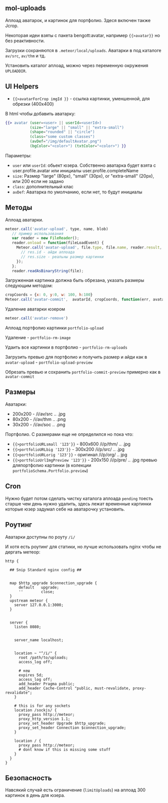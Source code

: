 mol-uploads
-----------

Аплоад аватарок, и картинок для портфолио. Здеся включен также Jcrop.

Некоторая идеи взяты с пакета bengott:avatar, например `{{>avatar}}` но без реактивности.

Загрузки сохраняются в `.meteor/local/uploads`. Аватарки в под каталоге `av/src`, `av/thm` и тд.

Установить каталог аплоад, можно через переменную окружения `UPLOADDIR`.

## UI Helpers

* `{{>avatarForCrop imgId }}` - ссылка картинки, уменшенной, для обрезки (400x400)

В html чтобы добавить аватарку:

```handlebars
{{> avatar (user=<user> || userId=<userId>)
           (size="large" || "small" || "extra-small")
           (shape="rounded" || "circle")
           (class="some custom classes")
           (avDef="/img/defaultAvatar.png")
           (bgColor="<color>") (txtColor="<color>") }}
```

Параметры:

  - `user` или `userId`: обьект юзера.
  Собственно аватарка будет взята с user.profile.avatar или инициалы user.profile.completeName
  - `size`: Размер  "large" (80px), "small" (30px), or "extra-small" (20px), или 200 если не задано
  - `class`: дополнительный клас
  - `avDef`: Аватарка по умолчанию, если нет, то будут инициалы
  
## Методы

Аплоад аватарки.

```js
meteor.call('avatar-upload', type, name, blob)
   // пример использования
   var reader = new FileReader();
   reader.onload = function(fileLoadEvent) {
     Meteor.call('avatar-upload', file.type, file.name, reader.result, function(err, res){
       // res.id - айди аплоада
       // res.size - реальны размер картинки
     });
   };
   reader.readAsBinaryString(file);

```

Загруженная картинка должна быть обрезана, указать размеры следующим методом:

```js
cropCoords = {x: 0, y:0, w: 100, h:100}
Meteor.call('avatar-commit',  avatarId, cropCoords, function(err, avatarId)

```

Удаление аватарки юзером

```js
meteor.call('avatar-remove')
```

Аплоад портфолио картинки `portfolio-upload`

Удаление - `portfolio-rm-image`

Удаить все картинки в портфолио - `portfolio-rm-uploads`

Загрузить превью для портфолио и получить размер и айди как в `avatar-upload` - `portfolio-upload-preview`

Обрезать превью и сохранить `portfolio-commit-preview` примерно как в `avatar-commit`

## Размеры

Аватарки:
* 200x200 - /i/av/src .. .jpg
* 80x200 - /i/av/thm .. .png
* 30x200 - /i/av/soc .. .png

Портфолио. С размерами еще не определился но пока что:
* `{{>portfolioURLsmall '123'}}` - 800x600 /i/p/thm/ .. .jpg
* `{{>portfolioURLbig '123'}}` - 300x200 /i/p/src/ .. .jpg
* `{{>portfolioURLorig '123'}}` - оригинал /i/p/org/ .. jpg
* `{{>portfolioUrlImgPreview '123'}}` - 200x150 /i/p/pre/ .. .jpg превью дляпортфолио картинки
(в колекции `portfolioSchema.Portfolio.preview`)
  
## Cron

Нужно будет потом сделать чистку каталога аплоада `pending` тоесть старше чем день нужно удалить,
здесь лежат временные картинки которые юзер задумал себе на аватарочку установить.

## Роутинг

Аватарки доступны по роуту `/i/`

И хотя есть роутинг для статики, но лучше использовать nginx чтобы не дергать метеор:

```
http {
 
  ## Snip Standard nginx config ##


  map $http_upgrade $connection_upgrade {
      default   upgrade;
      ''        close;
  }
  upstream meteor {
    server 127.0.0.1:3000;
  }


  server {
    listen 8080;


    server_name localhost;


    location ~ "^/i/" {
      root /path/to/uploads;
      access_log off;

      # кеш
      expires 5d;
      access_log off;
      add_header Pragma public;
      add_header Cache-Control "public, must-revalidate, proxy-revalidate";
    }
    
    # this is for any sockets
    location /sockjs/ {
      proxy_pass http://meteor;
      proxy_http_version 1.1;
      proxy_set_header Upgrade $http_upgrade;
      proxy_set_header Connection $connection_upgrade;
    }
    
    location / {
      proxy_pass http://meteor;
      # dont know if this is missing some stuff
    }
  }
}
```

## Безопасность

Навсякий случай есть ограничение (`limitUploads`) на аплоад 300 картинок в день для юзера.
